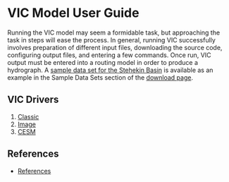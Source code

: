 # VIC Model User Guide

Running the VIC model may seem a formidable task, but approaching the task in steps will ease the process. In general, running VIC successfully involves preparation of different input files, downloading the source code, configuring output files, and entering a few commands. Once run, VIC output must be entered into a routing model in order to produce a hydrograph. A [sample data set for the Stehekin Basin](ftp://ftp.hydro.washington.edu/pub/HYDRO/models/VIC/Datasets/vic.sample.stehekin.tgz) is available as an example in the Sample Data Sets section of the [download page](../SourceCode/Code.md).

## VIC Drivers

1.  [Classic](./Drivers/Classic/ClassicDriver.md)
2.  [Image](./Drivers/Image/ImageDriver.md)
2.  [CESM](./Drivers/CESM/CESMDriver.md)

## References

 - [References](References.md)
